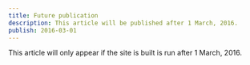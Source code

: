 ```yaml
---
title: Future publication
description: This article will be published after 1 March, 2016.
publish: 2016-03-01
---
```


This article will only appear if the site is built is run after 1 March, 2016.
